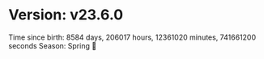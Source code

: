 # Version: v23.6.0
Time since birth: 8584 days, 206017 hours, 12361020 minutes, 741661200 seconds
Season: Spring 🌸
